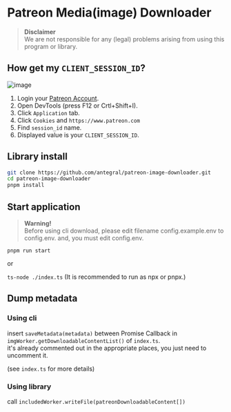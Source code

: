 # Patreon Media(image) Downloader

> **Disclaimer**<br/>
> We are not responsible for any (legal) problems arising from using this program or library.

## How get my `CLIENT_SESSION_ID`?
![image](https://github.com/user-attachments/assets/8ca2a63c-7949-4e59-aced-f5d4b06f2829)

1. Login your [Patreon Account](https://www.patreon.com/home).
2. Open DevTools (press F12 or Crtl+Shift+I).
3. Click `Application` tab.
4. Click `Cookies` and `https://www.patreon.com`
5. Find `session_id` name.
6. Displayed value is your `CLIENT_SESSION_ID`.

## Library install
```bash
git clone https://github.com/antegral/patreon-image-downloader.git
cd patreon-image-downloader
pnpm install
```

## Start application
> **Warning!**<br/>
> Before using cli download, please edit filename config.example.env to config.env.
> and, you must edit config.env.

`pnpm run start`


or


`ts-node ./index.ts` (It is recommended to run as npx or pnpx.)

## Dump metadata
### Using cli
insert `saveMetadata(metadata)` between Promise Callback in `imgWorker.getDownloadableContentList()` of `index.ts`.<br/>
it's already commented out in the appropriate places, you just need to uncomment it.

(see `index.ts` for more details)
### Using library
call `includedWorker.writeFile(patreonDownloadableContent[])`
